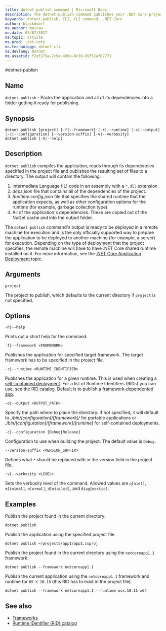 ```yaml
---
title: dotnet-publish command | Microsoft Docs
description: The dotnet-publish command publishes your .NET Core project into a directory. 
keywords: dotnet-publish, CLI, CLI command, .NET Core
author: blackdwarf
ms.author: mairaw
ms.date: 03/07/2017
ms.topic: article
ms.prod: .net-core
ms.technology: dotnet-cli
ms.devlang: dotnet
ms.assetid: f2ef275a-7c5e-430a-8c30-65f52af62771
---
```

#dotnet-publish

## Name

`dotnet-publish` - Packs the application and all of its dependencies into a folder getting it ready for publishing.

## Synopsis

```
dotnet publish [project] [-f|--framework] [-r|--runtime] [-o|--output] [-c|--configuration] [--version-suffix] [-v|--verbosity]
dotnet publish [-h|--help]
```

## Description

`dotnet publish` compiles the application, reads through its dependencies specified in the project file and publishes the resulting set of files to a directory. The output will contain the following:

1. Intermediate Language (IL) code in an assembly with a `*.dll` extension.
2. *deps.json* file that contains all of the dependencies of the project. 
3. *Runtime.config.json* file that specifies the shared runtime that the application expects, as well as other configuration options for the runtime (for example, garbage collection type).
4. All of the application's dependencies. These are copied out of the NuGet cache and into the output folder. 

The `dotnet publish` command's output is ready to be deployed in a remote machine for execution and is the only officially supported way to prepare the application to be deployed to another machine (for example, a server) for execution. Depending on the type of deployment that the project specifies, the remote machine will have to have .NET Core shared runtime installed on it. For more information, see the [.NET Core Application Deployment](../deploying/index.md) topic.

## Arguments

`project` 

The project to publish, which defaults to the current directory if `project` is not specified. 

## Options

`-h|--help`

Prints out a short help for the command.  

`-f|--framework <FRAMEWORK>`

Publishes the application for specified target framework. The target framework has to be specified in the project file.

`-r|--runtime <RUNTIME_IDENTIFIER>`

Publishes the application for a given runtime. This is used when creating a [self-contained deployment](../deploying/index.md#self-contained-deployments-scd). For a list of Runtime Identifiers (RIDs) you can use, see the [RID catalog](../rid-catalog.md). Default is to publish a [framework-dependented app](../deploying/index.md#framework-dependent-deployments-fdd).

`-o|--output <OUTPUT_PATH>`

Specify the path where to place the directory. If not specified, it will default to *_./bin/[configuration]/[framework]/_* 
for portable applications or *_./bin/[configuration]/[framework]/[runtime]_* for self-contained deployments.

`-c|--configuration {Debug|Release}`

Configuration to use when building the project. The default value is `Debug`.

`--version-suffix <VERSION_SUFFIX>`

Defines what `*` should be replaced with in the version field in the project file.

`-v|--verbosity <LEVEL>`

Sets the verbosity level of the command. Allowed values are `q[uiet]`, `m[inimal]`, `n[ormal]`, `d[etailed]`, and `diag[nostic]`.

## Examples

Publish the project found in the current directory:

`dotnet publish`

Publish the application using the specified project file:

`dotnet publish ~/projects/app1/app1.csproj`
	
Publish the project found in the current directory using the `netcoreapp1.1` framework:

`dotnet publish --framework netcoreapp1.1`
	
Publish the current application using the `netcoreapp1.1` framework and runtime for `OS X 10.10` (this RID has to 
exist in the project file).

`dotnet publish --framework netcoreapp1.1 --runtime osx.10.11-x64`

## See also
* [Frameworks](../../standard/frameworks.md)
* [Runtime IDentifier (RID) catalog](../rid-catalog.md)